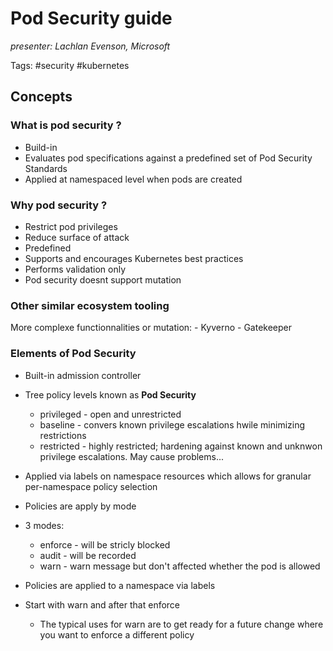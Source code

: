 # Pod Security guide
*presenter: Lachlan Evenson, Microsoft*

Tags: #security #kubernetes 

## Concepts
### What is pod security ?
- Build-in
- Evaluates pod specifications against a predefined set of Pod Security Standards
- Applied at namespaced level when pods are created
 
 ### Why pod security ?
 - Restrict pod privileges
 - Reduce surface of attack
 - Predefined
 - Supports and encourages Kubernetes best practices
 - Performs validation only
 - Pod security doesnt support mutation

### Other similar ecosystem tooling
More complexe functionnalities or mutation:
	- Kyverno
	- Gatekeeper

### Elements of Pod Security
- Built-in admission controller
- Tree policy levels known as **Pod Security**
	- privileged - open and unrestricted
	- baseline - convers known privilege escalations hwile minimizing restrictions
	- restricted - highly restricted; hardening against known and unknwon privilege escalations. May cause problems...
- Applied via labels on namespace resources which allows for granular per-namespace policy selection


- Policies are apply by mode
- 3 modes:
	- enforce - will be stricly blocked
	- audit - will be recorded
	- warn - warn message but don't affected whether the pod is allowed

* Policies are applied to a namespace via labels

* Start with warn and after that enforce
	* The typical uses for warn are to get ready for a future change where you want to enforce a different policy

